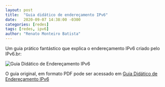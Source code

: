 ```yaml
---
layout: post
title:  "Guia didático de endereçamento IPv6"
date:   2020-09-07 14:38:00 -0300
categories: [redes]
tags: [redes, ipv6]
author: "Renato Monteiro Batista"
---
```


Um guia prático fantástico que explica o endereçamento IPv6 criado pelo IPv6.br:

![Guia Didático de Endereçamento IPv6](https://i.imgur.com/pJ9ZYYp.jpg)

O guia original, em formato PDF pode ser acessado em [Guia Didático de Endereçamento IPv6](http://ipv6.br/media/arquivo/ipv6/file/46/enderec-v6.pdf)
